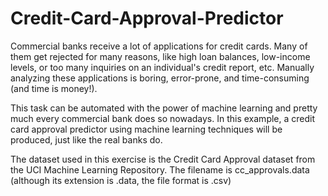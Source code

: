 # Credit-Card-Approval-Predictor
Commercial banks receive a lot of applications for credit cards. Many of them get rejected for many reasons, like high loan balances, low-income levels, or too many inquiries on an individual's credit report, etc. Manually analyzing these applications is boring, error-prone, and time-consuming (and time is money!). 

This task can be automated with the power of machine learning and pretty much every commercial bank does so nowadays. In this example, a credit card approval predictor using machine learning techniques will be produced, just like the real banks do.

The dataset used in this exercise is the Credit Card Approval dataset from the UCI Machine Learning Repository. The filename is cc_approvals.data (although its extension is .data, the file format is .csv)

